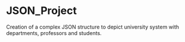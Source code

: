 # JSON_Project
Creation of a complex JSON structure to depict university system with departments, professors and students.
